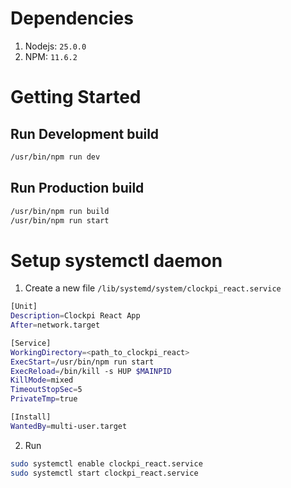 # Dependencies
1. Nodejs: `25.0.0`
2. NPM: `11.6.2`

# Getting Started

## Run Development build
``` bash
/usr/bin/npm run dev
```

## Run Production build
``` bash
/usr/bin/npm run build
/usr/bin/npm run start
```

# Setup systemctl daemon
1. Create a new file `/lib/systemd/system/clockpi_react.service`
```bash
[Unit]
Description=Clockpi React App
After=network.target

[Service]
WorkingDirectory=<path_to_clockpi_react>
ExecStart=/usr/bin/npm run start
ExecReload=/bin/kill -s HUP $MAINPID
KillMode=mixed
TimeoutStopSec=5
PrivateTmp=true

[Install]
WantedBy=multi-user.target
```
2. Run
``` bash
sudo systemctl enable clockpi_react.service
sudo systemctl start clockpi_react.service
```
